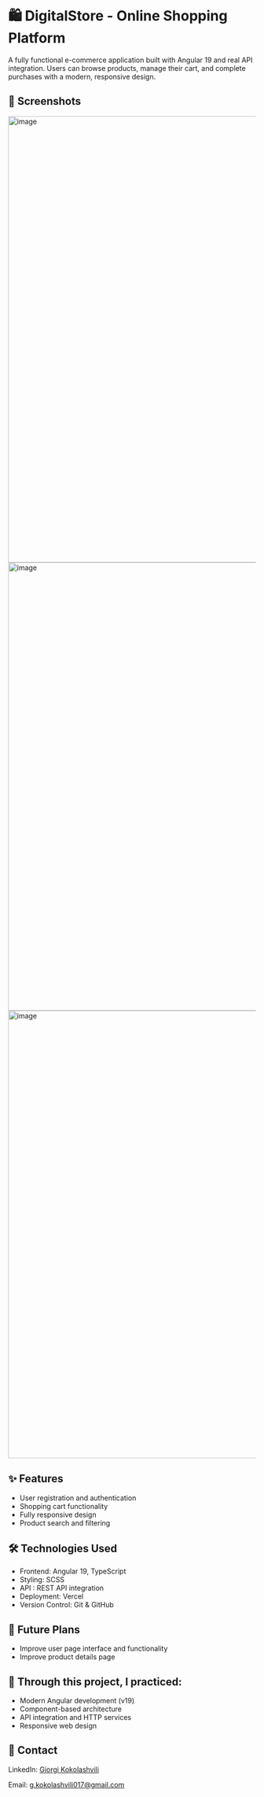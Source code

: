 <h1>🛍️ DigitalStore - Online Shopping Platform</h1>
A fully functional e-commerce application built with Angular 19 and real API integration. Users can browse products, manage their cart, and complete purchases with a modern, responsive design.

<h2>📸 Screenshots</h2>

<img width="1900" height="907" alt="image" src="https://github.com/user-attachments/assets/21d627dc-6b00-45dc-9e3d-662c234c24e1" />

<img width="1897" height="911" alt="image" src="https://github.com/user-attachments/assets/6bf3df70-038c-41c5-8661-b099e57428af" />

<img width="1898" height="910" alt="image" src="https://github.com/user-attachments/assets/4a2171f3-6d0c-455e-9950-d3e7b44cb2f7" />

<h2>✨ Features</h2>

<ul>
  <li>User registration and authentication</li>
  <li>Shopping cart functionality</li>
  <li>Fully responsive design</li>
  <li>Product search and filtering</li>
</ul>

<h2>🛠️ Technologies Used</h2>

<ul>
  <li>Frontend: Angular 19, TypeScript</li>
  <li>Styling: SCSS</li>
  <li>API : REST API integration</li>
  <li>Deployment: Vercel</li>
  <li>Version Control: Git & GitHub</li>
</ul>

<h2>🚀 Future Plans</h2>
<ul>
  <li>Improve user page interface and functionality</li>
  <li>Improve product details page</li>
</ul>

<h2>🎯 Through this project, I practiced:</h2>

<ul>
  <li>Modern Angular development (v19)</li>
  <li>Component-based architecture</li>
  <li>API integration and HTTP services</li>
  <li>Responsive web design</li>  
</ul>

<h2>📧 Contact</h2>

LinkedIn: [Giorgi Kokolashvili](https://www.linkedin.com/in/giorgi-kokolashvili-772801354/)

Email: g.kokolashvili017@gmail.com
